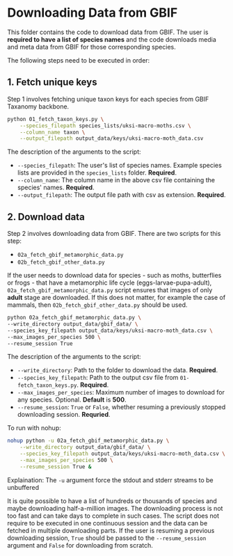 # Downloading Data from GBIF

This folder contains the code to download data from GBIF. The user is **required to have a list of species names** and the code downloads media and meta data from GBIF for those corresponding species.


The following steps need to be executed in order:

## 1. Fetch unique keys
Step 1 involves fetching unique taxon keys for each species from GBIF Taxanomy backbone.

```bash
python 01_fetch_taxon_keys.py \
    --species_filepath species_lists/uksi-macro-moths.csv \
    --column_name taxon \
    --output_filepath output_data/keys/uksi-macro-moth_data.csv
```
The description of the arguments to the script:
* `--species_filepath`: The user's list of species names. Example species lists are provided in the `species_lists` folder. **Required**.
* `--column_name`: The column name in the above csv file containing the species' names. **Required**.
* `--output_filepath`: The output file path with csv as extension. **Required**.

## 2. Download data

Step 2 involves downloading data from GBIF. There are two scripts for this step:
- `02a_fetch_gbif_metamorphic_data.py`
- `02b_fetch_gbif_other_data.py`

If the user needs to download data for species - such as moths, butterflies or frogs - that have a metamorphic life cycle (eggs-larvae-pupa-adult), `02a_fetch_gbif_metamorphic_data.py` script ensures that images of only **adult** stage are downloaded. If this does not matter, for example the case of mammals, then `02b_fetch_gbif_other_data.py` should be used.

```bash
python 02a_fetch_gbif_metamorphic_data.py \
--write_directory output_data/gbif_data/ \
--species_key_filepath output_data/keys/uksi-macro-moth_data.csv \
--max_images_per_species 500 \
--resume_session True
```

The description of the arguments to the script:

* `--write_directory`: Path to the folder to download the data. **Required**.
* `--species_key_filepath`: Path to the output csv file from `01-fetch_taxon_keys.py`. **Required**.
* `--max_images_per_species`: Maximum number of images to download for any species. Optional. **Default** is **500**.
* `--resume_session`: `True` or `False`, whether resuming a previously stopped downloading session. **Requried**.

To run with nohup:

```bash
nohup python -u 02a_fetch_gbif_metamorphic_data.py \
    --write_directory output_data/gbif_data/ \
    --species_key_filepath output_data/keys/uksi-macro-moth_data.csv \
    --max_images_per_species 500 \
    --resume_session True &
```

Explaination: The `-u` argument force the stdout and stderr streams to be unbuffered

It is quite possible to have a list of hundreds or thousands of species and maybe downloading half-a-million images. The downloading process is not too fast and can take days to complete in such cases. The script does not require to be executed in one continuous session and the data can be fetched in multiple downloading parts. If the user is resuming a previous downloading session, `True` should be passed to the `--resume_session` argument and `False` for downloading from scratch.
